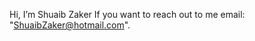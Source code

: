 Hi, I’m Shuaib Zaker
If you want to reach out to me email: "ShuaibZaker@hotmail.com".
<!---
ShuaibZaker-Create/ShuaibZaker-Create is a ✨ special ✨ repository because its `README.md` (this file) appears on your GitHub profile.
You can click the Preview link to take a look at your changes.
--->
